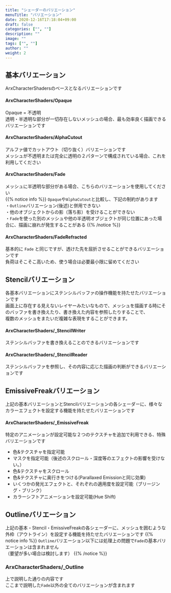 ```yaml
---
title: "シェーダーのバリエーション"
menuTitle: "バリエーション"
date: 2020-12-16T17:18:04+09:00
draft: false
categories: ["", ""]
description: ""
image: ""
tags: ["", ""]
author: ""
weight: 2
---
```


## 基本バリエーション
ArxCharacterShadersのベースとなるバリエーションです
#### ArxCharacterShaders/Opaque
Opaque = 不透明  
透明・半透明な部分が一切存在しないメッシュの場合、最も効率良く描画できるバリエーションです
#### ArxCharacterShaders/AlphaCutout
アルファ値でカットアウト（切り抜く）バリエーションです  
メッシュが不透明または完全に透明の２パターンで構成されている場合、これを利用してください
#### ArxCharacterShaders/Fade
メッシュに半透明な部分がある場合、こちらのバリエーションを使用してください  
{{% notice info %}}
`Opaque`や`AlphaCutout`と比較し、下記の制約があります  
・`Outline`バリエーション(後述)と併用できない  
・他のオブジェクトからの影（落ち影）を受けることができない  
・`Fade`を使った別のメッシュや他の半透明オブジェクトが同じ位置にあった場合に、描画に崩れが発生することがある
{{% /notice %}}
#### ArxCharacterShaders/FadeRefracted
基本的に `Fade` と同じですが、透けた先を屈折させることができるバリエーションです  
負荷はそこそこ高いため、使う場合は必要最小限に留めてください
## Stencilバリエーション
各基本バリエーションにステンシルバッファの操作機能を持たせたバリエーションです  
画面上に存在する見えないレイヤーみたいなもので、メッシュを描画する時にそのバッファを書き換えたり、書き換えた内容を参照したりすることで、  
複数のメッシュをまたいだ複雑な表現をすることができます。  
#### ArxCharacterShaders/_StencilWriter
ステンシルバッファを書き換えることのできるバリエーションです
#### ArxCharacterShaders/_StencilReader
ステンシルバッファを参照し、その内容に応じた描画の判断ができるバリエーションです
## EmissiveFreakバリエーション
上記の基本バリエーションとStencilバリエーションの各シェーダーに、様々なカラーエフェクトを設定する機能を持たせたバリエーションです
#### ArxCharacterShaders/_EmissiveFreak
特定のアニメーションが設定可能な２つのテクスチャを追加で利用できる、特殊バリエーションです
- 色&テクスチャを指定可能
- マスクを指定可能（後述のスクロール・深度等のエフェクトの影響を受けない。）
- 色&テクスチャをスクロール
- 色&テクスチャに奥行きをつける(Parallaxed Emissionと同じ効果)
- いくつかの発光エフェクトと、それぞれの適用度を設定可能（ブリージング・ブリンク）
- カラーシフトアニメーションを設定可能(Hue Shift)
## Outlineバリエーション
上記の基本・Stencil・EmissiveFreakの各シェーダーに、メッシュを囲むような外枠（アウトライン）を設定する機能を持たせたバリエーションです
{{% notice info %}}
`Outline`バリエーション以下には処理上の問題で`Fade`の基本バリエーションは含まれません  
（要望が多い場合は検討します）
{{% /notice %}}
### ArxCharacterShaders/_Outline
上で説明した通りの内容です  
ここまで説明した`Fade`以外の全てのバリエーションが含まれます
<!-- {{< figure src="/images/variant_opaque.jpg" >}} -->
